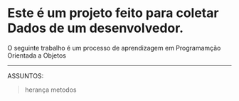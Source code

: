 # Este é um projeto feito para coletar Dados de um desenvolvedor.

O seguinte trabalho é um processo de aprendizagem em Programamção Orientada a Objetos

____________________________________________________________
ASSUNTOS:
>herança
>metodos
